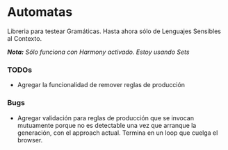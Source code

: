 Automatas
=========

Libreria para testear Gramáticas. Hasta ahora sólo de Lenguajes Sensibles al Contexto.

***Nota:*** *Sólo funciona con Harmony activado. Estoy usando Sets*

### TODOs
- Agregar la funcionalidad de remover reglas de producción

### Bugs
- Agregar validación para reglas de producción que se invocan mutuamente porque no es detectable una vez que arranque la generación, con el approach actual. Termina en un loop que cuelga el browser.
